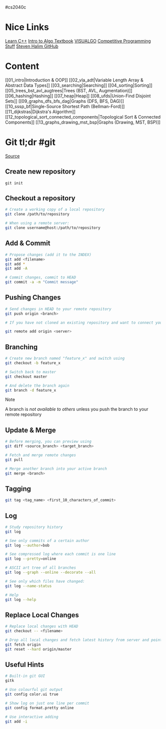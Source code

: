 #cs2040c 
# Nice Links
[Learn C++](https://www.learncpp.com/)
[Intro to Algo Textbook](https://www.inf.ufpr.br/andre/textos-CI1165/Introduction%20to%20Algorithms%20-%203rd%20Edition.pdf)
[VISUALGO](https://visualgo.net/en)
[Competitive Programming Stuff](https://cpbooks.net)
[Steven Halim GitHub](https://github.com/stevenhalim)

# Content
[[01_intro|Introduction & OOP]]
[[02_vla_adt|Variable Length Array & Abstract Data Types]]
[[03_searching|Searching]]
[[04_sorting|Sorting]]
[[05_trees_bst_avl_augtrees|Trees (BST, AVL, Augmentation)]]
[[06_hashing|Hashing]]
[[07_heap|Heap]]
[[08_ufds|Union-Find Disjoint Sets]]
[[09_graphs_dfs_bfs_dag|Graphs (DFS, BFS, DAG)]]
[[10_sssp_bf|Single-Source Shortest Path (Bellman-Ford)]]
[[11_dijkstras|Dijkstra's Algorithm]]
[[12_topological_sort_connected_components|Topological Sort & Connected Components]]
[[13_graphs_drawing_mst_bsp|Graphs (Drawing, MST, BSP)]]

# Git tl;dr #git
[Source](https://rogerdudler.github.io/git-guide/)
## Create new repository 
```
git init
```
## Checkout a repository
```sh
# Create a working copy of a local repository
git clone /path/to/repository

# When using a remote server:
git clone username@host:/path/to/repository
```
## Add & Commit
```sh
# Propose changes (add it to the INDEX)
git add <filename>
git add *
git add -A

# Commit changes, commit to HEAD
git commit -a -m "Commit message"
```
## Pushing Changes
```sh
# Send changes in HEAD to your remote repository
git push origin <branch>

# If you have not cloned an existing repository and want to connect your repository to a remote server, you need to add it with

git remote add origin <server>
```
## Branching
```sh
# Create new branch named "feature_x" and switch using
git checkout -b feature_x

# Switch back to master
git checkout master

# And delete the branch again
git branch -d feature_x
```

>[!NOTE]
>A branch is *not available to others* unless you push the branch to your remote repository
## Update & Merge
```sh
# Before merging, you can preview using
git diff <source_branch> <target_branch>

# Fetch and merge remote changes
git pull

# Merge another branch into your active branch
git merge <branch>
```
## Tagging
```sh
git tag <tag_name> <first_10_characters_of_commit>
```
## Log
```sh
# Study repository history
git log

# See only commits of a certain author
git log --author=bob

# See compressed log where each commit is one line
git log --pretty=online

# ASCII art tree of all branches
git log --graph --online --decorate --all

# See only which files have changed:
git log --name-status

# Help
git log --help
```
## Replace Local Changes
```sh
# Replace local changes with HEAD
git checkout -- <filename>

# Drop all local changes and fetch latest history from server and point local master branch at it
git fetch origin
git reset --hard origin/master
```
## Useful Hints
```sh
# Built-in git GUI
gitk

# Use colourful git output
git config color.ui true

# Show log on just one line per commit
git config format.pretty online

# Use interactive adding
git add -i
```